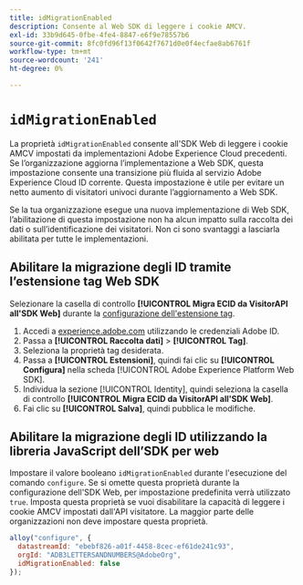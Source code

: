 ```yaml
---
title: idMigrationEnabled
description: Consente al Web SDK di leggere i cookie AMCV.
exl-id: 33b9d645-0fbe-4fe4-8847-e6f9e78557b6
source-git-commit: 8fc0fd96f13f0642f7671d0e0f4ecfae8ab6761f
workflow-type: tm+mt
source-wordcount: '241'
ht-degree: 0%

---
```


# `idMigrationEnabled`

La proprietà `idMigrationEnabled` consente all&#39;SDK Web di leggere i cookie AMCV impostati da implementazioni Adobe Experience Cloud precedenti. Se l’organizzazione aggiorna l’implementazione a Web SDK, questa impostazione consente una transizione più fluida al servizio Adobe Experience Cloud ID corrente. Questa impostazione è utile per evitare un netto aumento di visitatori univoci durante l’aggiornamento a Web SDK.

Se la tua organizzazione esegue una nuova implementazione di Web SDK, l’abilitazione di questa impostazione non ha alcun impatto sulla raccolta dei dati o sull’identificazione dei visitatori. Non ci sono svantaggi a lasciarla abilitata per tutte le implementazioni.

## Abilitare la migrazione degli ID tramite l’estensione tag Web SDK

Selezionare la casella di controllo **[!UICONTROL Migra ECID da VisitorAPI all&#39;SDK Web]** durante la [configurazione dell&#39;estensione tag](/help/tags/extensions/client/web-sdk/web-sdk-extension-configuration.md).

1. Accedi a [experience.adobe.com](https://experience.adobe.com) utilizzando le credenziali Adobe ID.
1. Passa a **[!UICONTROL Raccolta dati]** > **[!UICONTROL Tag]**.
1. Seleziona la proprietà tag desiderata.
1. Passa a **[!UICONTROL Estensioni]**, quindi fai clic su **[!UICONTROL Configura]** nella scheda [!UICONTROL Adobe Experience Platform Web SDK].
1. Individua la sezione [!UICONTROL Identity], quindi seleziona la casella di controllo **[!UICONTROL Migra ECID da VisitorAPI all&#39;SDK Web]**.
1. Fai clic su **[!UICONTROL Salva]**, quindi pubblica le modifiche.

## Abilitare la migrazione degli ID utilizzando la libreria JavaScript dell’SDK per web

Impostare il valore booleano `idMigrationEnabled` durante l&#39;esecuzione del comando `configure`. Se si omette questa proprietà durante la configurazione dell&#39;SDK Web, per impostazione predefinita verrà utilizzato `true`. Imposta questa proprietà se vuoi disabilitare la capacità di leggere i cookie AMCV impostati dall&#39;API visitatore. La maggior parte delle organizzazioni non deve impostare questa proprietà.

```js
alloy("configure", {
  datastreamId: "ebebf826-a01f-4458-8cec-ef61de241c93",
  orgId: "ADB3LETTERSANDNUMBERS@AdobeOrg",
  idMigrationEnabled: false
});
```
